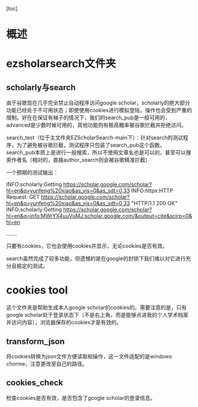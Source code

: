 [toc]

# 概述

# ezsholarsearch文件夹



## scholarly与search

由于谷歌现在几乎完全禁止自动程序访问google scholar，scholarly的绝大部分功能已经处于不可用状态；即使使用cookies进行模拟登陆，操作也会受到严重的限制。好在在保证有梯子的情况下，我们的search_pub是一般可用的，advanced是少数时候可用的，其他功能则有极高概率被谷歌拦截并拒绝访问。

search_test（位于主文件夹EZScholarSearch-main下）：针对search的测试程序，为了避免被谷歌拦截，测试程序只包装了search_pub这个函数。search_pub本质上是进行一般搜索，所以不使用文章名也是可以的，甚至可以搜索作者名（相对的，直接author_search则会被谷歌精准拦截）

一个预期的测试输出：

INFO:scholarly:Getting https://scholar.google.com/scholar?hl=en&q=yunfeng%20xiao&as_vis=0&as_sdt=0,33
INFO:httpx:HTTP Request: GET https://scholar.google.com/scholar?hl=en&q=yunfeng%20xiao&as_vis=0&as_sdt=0,33 "HTTP/1.1 200 OK"
INFO:scholarly:Getting https://scholar.google.com/scholar?hl=en&q=info:MWrYX4uuVuMJ:scholar.google.com/&output=cite&scirp=0&hl=en

.......

只要有cookies，它也会使用cookies并显示，无论cookies是否有效。

search虽然完成了较多功能，但遗憾的是在google的封锁下我们难以对它进行充分且稳定的测试。

# cookies tool

这个文件夹是帮助生成本人google scholar的cookies的。需要注意的是，只有google scholar处于登录状态下（不是右上角，而是能够点进我的个人学术档案并访问内容），浏览器保存的cookies才是有效的。

## transform_json

将cookies转换为json文件方便读取和操作，这一文件适配的是windows chorme，注意更改至自己的路径。

## cookies_check

检查cookies是否有效，是否包含了google scholar的登录信息。